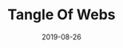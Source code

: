 ---
title: "Tangle Of Webs"
date: "2019-08-26"
description: "As a homage to one of generative art's greatest, I implemented Inconvergent's 'A Tangle of Webs' algorithm in Processing. Since this is heavily inspired by his work this one is not for sale, but you can buy the original on Inconvergent's webshop."
image: "./tangle-of-webs.png"
github: "https://github.com/DriesCruyskens/tangle-of-webs-2D"
---